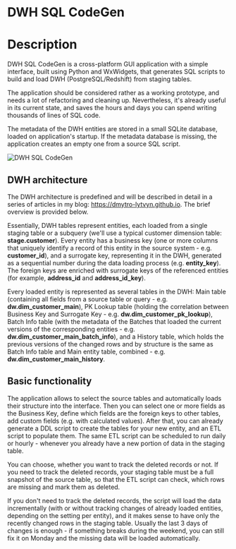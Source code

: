 # DWH SQL CodeGen

# Description

DWH SQL CodeGen is a cross-platform GUI application with a simple interface, built using Python and WxWidgets, that generates SQL scripts to build and load DWH (PostgreSQL/Redshift) from staging tables.

The application should be considered rather as a working prototype, and needs a lot of refactoring and cleaning up. Nevertheless, it's already useful in its current state, and saves the hours and days you can spend writing thousands of lines of SQL code.

The metadata of the DWH entities are stored in a small SQLite database, loaded on application's startup. If the metadata database is missing, the application creates an empty one from a source SQL script.

![DWH SQL CodeGen](https://dmytro-lytvyn.github.io/assets/dwh-sql-codegen.png)

## DWH architecture

The DWH architecture is predefined and will be described in detail in a series of articles in my blog: https://dmytro-lytvyn.github.io. The brief overview is provided below.

Essentially, DWH tables represent entities, each loaded from a single staging table or a subquery (we'll use a typical customer dimension table: **stage.customer**). Every entity has a business key (one or more columns that uniquely identify a record of this entity in the source system - e.g. **customer_id**), and a surrogate key, representing it in the DWH, generated as a sequential number during the data loading process (e.g. **entity_key**). The foreign keys are enriched with surrogate keys of the referenced entities (for example, **address_id** and **address_id_key**).

Every loaded entity is represented as several tables in the DWH: Main table (containing all fields from a source table or query - e.g. **dw.dim_customer_main**), PK Lookup table (holding the correlation between Business Key and Surrogate Key - e.g. **dw.dim_customer_pk_lookup**), Batch Info table (with the metadata of the Batches that loaded the current versions of the corresponding entities - e.g. **dw.dim_customer_main_batch_info**), and a History table, which holds the previous versions of the changed rows and by structure is the same as Batch Info table and Main entity table, combined - e.g. **dw.dim_customer_main_history**.

## Basic functionality

The application allows to select the source tables and automatically loads their structure into the interface. Then you can select one or more fields as the Business Key, define which fields are the foreign keys to other tables, add custom fields (e.g. with calculated values). After that, you can already generate a DDL script to create the tables for your new entity, and an ETL script to populate them. The same ETL script can be scheduled to run daily or hourly - whenever you already have a new portion of data in the staging table.

You can choose, whether you want to track the deleted records or not. If you need to track the deleted records, your staging table must be a full snapshot of the source table, so that the ETL script can check, which rows are missing and mark them as deleted.

If you don't need to track the deleted records, the script will load the data incrementally (with or without tracking changes of already loaded entities, depending on the setting per entity), and it makes sense to have only the recently changed rows in the staging table. Usually the last 3 days of changes is enough - if something breaks during the weekend, you can still fix it on Monday and the missing data will be loaded automatically.
